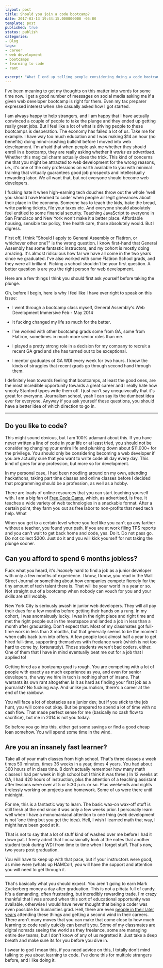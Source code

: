 ```yaml
---
layout: post
title: Should you join a code bootcamp?
date: 2017-03-13 19:44:15.000000000 -05:00
template: post
published: true
status: publish
categories:
- Blog
tags:
- career
- web development
- bootcamps
- learning to code
- rant

excerpt: "What I end up telling people considering doing a code bootcamp."
---
```



I've been meaning to get my thoughts on this matter into words for some time now. I get a good number of messages on social media asking me if a given web developer bootcamp is right for them. Even my tax preparer expressed interest when she casually asked how I got started.

I am always happy to help strangers, and I am happy that I have actually convinced a couple of people to take the plunge and they ended up getting really great jobs. But I feel like a lot of what is driving people to these bootcamps is desperation. The economy has failed a lot of us. Take me for example. I have way too much education and I was making $14 an hour (no benefits) doing mind-crushing bullshit before I moved into web development. I'm afraid that when people ask me whether they should enroll in a bootcamp, they are really asking whether it _works as advertised_. Whether this magical charm actually does the trick. This kind of concerns me that you might be attracted to web development for the wrong reasons, i.e., it's one of the only professions on earth available to you with minimal training that virtually guarantees good job prospects and intellectually rewarding labor. We all want that, but not everyone should become web developers.

I fucking hate it when high-earning tech douches throw out the whole 'well you should have learned to code' when people air legit grievances about their place in the economy. Someone has to teach the kids, bake the bread, write parking tickets, file your taxes etc. And everyone should absolutely feel entitled to some financial security. Teaching JavaScript to everyone in San Francisco and New York won't make it a better place. Affordable housing, sensible tax policy, free health care, those absolutely would. But I digress.

First off, I think "Should I apply to General Assembly or Flatiron, or whichever other one?" is the wrong question. I know first-hand that General Assembly has some fantastic instructors, and my cohort is mostly doing amazing. It's almost ridiculous how far we have all come in the two years since we graduated. I've also worked with some Flatiron School grads, and they were all brilliant. Picking a school shouldn't be your first question. A better question is are you the right person for web development.

Here are a few things I think you should first ask yourself before taking the plunge.

Oh, before I begin, here is why I feel like I have ever right to speak on this issue:

* I went through a bootcamp class myself, General Assembly's Web Development Immersive Feb - May 2014

* It fucking changed my life so much for the better.

* I've worked with other bootcamp grads some from GA, some from Flatiron, sometimes in much more senior roles than me.

* I played a pretty strong role in a decision for my company to recruit a recent GA grad and she has turned out to be exceptional.

* I mentor graduates of GA WDI every week for two hours. I know the kinds of struggles that recent grads go through second hand through them.

I definitely lean towards feeling that bootcamps, at least the good ones, are the most incredible opportunity towards a great career and I really hate how snooty Stanford types write them off. I just can't say unequivocally that it's great for everyone. Journalism school, yeah I can say its the dumbest idea ever for everyone. Anyway if you ask yourself these questions, you should have a better idea of which direction to go in.

__________________________


## Do you like to code?

This might sound obvious, but I am 100% adamant about this. If you have never written a line of code in your life or at least tried, you should not be considering changing your entire life and plunking down about $11,000+ for the privilege. You should only be considering becoming a web developer if you are actually sure that you want to write code all day every day. This kind of goes for any profession, but more so for development.

In my personal case, I had been noodling around on my own, attending hackathons, taking part time classes and online classes before I decided that programming should be a profession, as well as a hobby.

There are loads of online resources that you can start teaching yourself with. I am a big fan of [Free Code Camp](https://www.freecodecamp.com/), which, as advertised, is free. It teaches a wide variety of web technologies in a snackable format. After a certain point, they farm you out as free labor to non-profits that need tech help. What

When you get to a certain level where you feel like you can't go any farther without a teacher, you found your path. If you are at work filing TPS reports and you can't wait to get back home and code, yes. Do it. Do not pass go. Do not collect $200. Just do it and you will kick yourself for not taking the plunge sooner.

## Can you afford to spend 6 months jobless?

Fuck what you heard, it's _insanely_ hard to find a job as a junior developer with only a few months of experience. I know, I know, you read in the Wall Street Journal or something about how companies compete fiercely for the tiny amount of tech talent there is. That will be your world in a year or so. Not straight out of a bootcamp when nobody can vouch for you and your skills are still wobbly.

New York City is seriously awash in junior web developers. They will all pay their dues for a few months before getting their hands on a rung. In my cohort, I was anomalously lucky. I was in the right place and right time and met the right people out in the meatspace and landed a job in less than a month after graduating. Don't expect that. Most of my classmates got full-time work in less than 3 months, but that generally seems to be the moment when calls back turn into offers. A few people took almost half a year to get hired full-time, supporting themselves with freelance work (which is not too hard to come by, fortunately). Those students weren't bad coders, either. One of them that I have in mind eventually beat me out for a job that I applied to!

Getting hired as a bootcamp grad is rough. You are competing with a lot of people with exactly as much experience as you, and even for senior developers, the way we hire in tech is nothing short of insane. That warrants its own rant altogether. Is it as hard as finding your first job as a journalist? No fucking way. And unlike journalism, there's a career at the end of the rainbow.

You will face a lot of obstacles as a junior dev, but if you stick to the job hunt, you will come out okay. But be prepared to spend a lot of time with no cash flow. That made perfect sense for me (basically no cash flow to sacrifice), but me in 2014 is not you today.

So before you go into this, either get some savings or find a good cheap loan somehow. You will spend some time in the wind.

## Are you an insanely fast learner?

Take all of your math classes from high school. That's three classes a week times 50 minutes, times 36 weeks in a year, times 4 years. You had about 360 hours of in class time. (I don't actually remember how many math classes I had per week in high school but I think it was three.) In 12 weeks at GA, I had 420 hours of instruction, plus the attention of a teaching assistant after lessons were over at 5 or 5:30 p.m. or so. Plus weekends and nights tirelessly working on projects and homework. Some of us were there until midnight.

For me, this is a fantastic way to learn. The basic wax-on wax-off stuff is still fresh at the end since it was only a few weeks prior. I personally learn well when I have a monomaniacal attention to one thing (web development is not 'one thing but you get the idea).  Hell, I wish I learned math that way, I might have been good at it.

That is not to say that a lot of stuff kind of washed over me before I had it down pat. I freely admit that I occasionally look at the notes that another student took during WDI from time to time when I forget stuff. That's now, two years post graduation.

You will have to keep up with that pace, but if your instructors were good, as mine were (whats up HAMCo!), you will have the support and attention you will need to get through it.

____________

That's basically what you should expect. You aren't going to earn Mark Zuckerberg money a day after graduation. This is not a piñata full of candy. It's a demanding, often frustrating, but incredibly rewarding trade. I'm crazy thankful that I was around when this sort of educational opportunity was available, otherwise I would have never thought that being a coder was even possible for humanities grad. Hell, there are even [people in their later years](https://belitsoft.com/php-development-services/its-not-too-late-become-software-developer-after-age-35-40-or-50-top-10-true-great-success-stories) attending these things and getting a second wind in their careers. There aren't many moves that you can make that come close to how much learning to code really quickly can benefit you. Some of my classmates are digital nomads seeing the world as they freelance, some are managing entire dev teams, but I don't know of any of us regretted it. Just take a deep breath and make sure its for you before you dive in.

I swear to god I mean this, if you need advice on this, I totally don't mind talking to you about learning to code. I've done this for multiple strangers before, and I like doing it.

